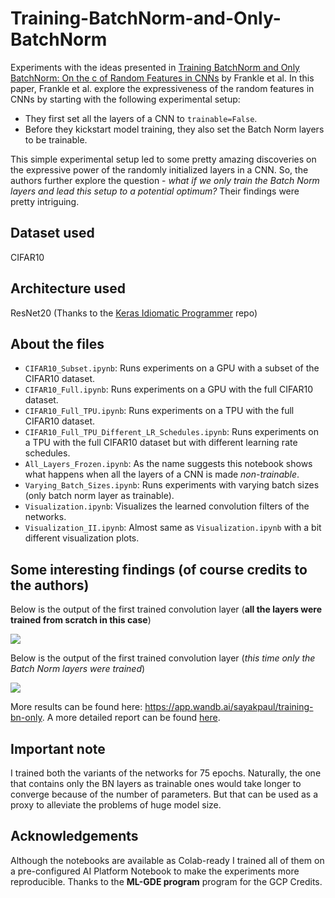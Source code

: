 # Training-BatchNorm-and-Only-BatchNorm
Experiments with the ideas presented in [Training BatchNorm and Only BatchNorm: On the c of Random Features in CNNs](https://arxiv.org/abs/2003.00152) by Frankle et al. In this paper, Frankle et al. explore the expressiveness of the random features in CNNs by starting with the following experimental setup:
- They first set all the layers of a CNN to `trainable=False`. 
- Before they kickstart model training, they also set the Batch Norm layers to be trainable. 

This simple experimental setup led to some pretty amazing discoveries on the expressive power of the randomly initialized layers in a CNN. So, the authors further explore the question - *what if we only train the Batch Norm layers and lead this setup to a potential optimum?* Their findings were pretty intriguing.

## Dataset used
CIFAR10

## Architecture used
ResNet20 (Thanks to the [Keras Idiomatic Programmer](https://github.com/GoogleCloudPlatform/keras-idiomatic-programmer) repo)

## About the files
- `CIFAR10_Subset.ipynb`: Runs experiments on a GPU with a subset of the CIFAR10 dataset. 
- `CIFAR10_Full.ipynb`: Runs experiments on a GPU with the full CIFAR10 dataset.
- `CIFAR10_Full_TPU.ipynb`: Runs experiments on a TPU with the full CIFAR10 dataset.
- `CIFAR10_Full_TPU_Different_LR_Schedules.ipynb`: Runs experiments on a TPU with the full CIFAR10 dataset but with different learning rate schedules.
- `All_Layers_Frozen.ipynb`: As the name suggests this notebook shows what happens when all the layers of a CNN is made _non-trainable_.
- `Varying_Batch_Sizes.ipynb`: Runs experiments with varying batch sizes (only batch norm layer as trainable).
- `Visualization.ipynb`: Visualizes the learned convolution filters of the networks. 
- `Visualization_II.ipynb`: Almost same as `Visualization.ipynb` with a bit different visualization plots. 

## Some interesting findings (of course credits to the authors)
Below is the output of the first trained convolution layer (**all the layers were trained from scratch in this case**)

![](https://i.ibb.co/qrLLnyc/Webp-net-resizeimage.png)

Below is the output of the first trained convolution layer (*this time only the Batch Norm layers were trained*)

![](https://i.ibb.co/k0D8fP3/Webp-net-resizeimage.png)

More results can be found here: https://app.wandb.ai/sayakpaul/training-bn-only. A more detailed report can be found [here](https://app.wandb.ai/sayakpaul/training-bn-only/reports/How-powerful-the-randrom-features-of-a-CNN-can-be%3F--VmlldzoxMTIxODA).

## Important note
I trained both the variants of the networks for 75 epochs. Naturally, the one that contains only the BN layers as trainable ones would take longer to converge because of the number of parameters. But that can be used as a proxy to alleviate the problems of huge model size.

## Acknowledgements
Although the notebooks are available as Colab-ready I trained all of them on a pre-configured AI Platform Notebook to make the experiments more reproducible. Thanks to the **ML-GDE program** program for the GCP Credits. 
